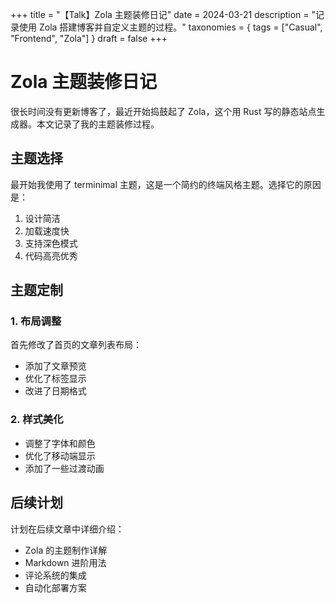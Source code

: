 +++
title = "【Talk】Zola 主题装修日记"
date = 2024-03-21
description = "记录使用 Zola 搭建博客并自定义主题的过程。"
taxonomies = { tags = ["Casual", "Frontend", "Zola"] }
draft = false
+++

# Zola 主题装修日记

很长时间没有更新博客了，最近开始捣鼓起了 Zola，这个用 Rust 写的静态站点生成器。本文记录了我的主题装修过程。

## 主题选择

最开始我使用了 terminimal 主题，这是一个简约的终端风格主题。选择它的原因是：

1. 设计简洁
2. 加载速度快
3. 支持深色模式
4. 代码高亮优秀

## 主题定制

### 1. 布局调整

首先修改了首页的文章列表布局：
- 添加了文章预览
- 优化了标签显示
- 改进了日期格式

### 2. 样式美化

- 调整了字体和颜色
- 优化了移动端显示
- 添加了一些过渡动画

## 后续计划

计划在后续文章中详细介绍：

- Zola 的主题制作详解
- Markdown 进阶用法
- 评论系统的集成
- 自动化部署方案
